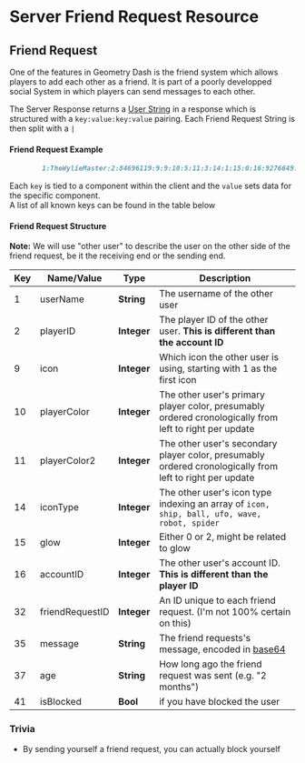 # Server Friend Request Resource

## Friend Request

One of the features in Geometry Dash is the friend system which allows players to add each other as a friend. It is part of a poorly developped social System in which players can send messages to each other.

The Server Response returns a [User String](/resources/server/user) in a response which is structured with a `key:value:key:value` pairing. Each Friend Request String is then split with a `|`

<!-- tabs:start -->

#### **Friend Request Example**
```md
        1:TheWylieMaster:2:84696119:9:9:10:5:11:3:14:1:15:0:16:9276649:32:45272143:35:aGVsbG8=:41:1:37:1 week        
```
<!-- tabs:end -->

Each `key` is tied to a component within the client and the `value` sets data for the specific component.  
A list of all known keys can be found in the table below

#### Friend Request Structure

**Note:** We will use "other user" to describe the user on the other side of the friend request, be it the receiving end or the sending end.

| Key | Name/Value                | Type                                         | Description                                                              
|-----|---------------------------|----------------------------------------------|--------------------------------------------------------------------------
| 1   | userName				  | **String**									 | The username of the other user
| 2   | playerID				  | **Integer**									 | The player ID of the other user. **This is different than the account ID**
| 9   | icon					  | **Integer**									 | Which icon the other user is using, starting with 1 as the first icon
| 10  | playerColor			      | **Integer**									 | The other user's primary player color, presumably ordered cronologically from left to right per update
| 11  | playerColor2			  | **Integer**									 | The other user's secondary player color, presumably ordered cronologically from left to right per update
| 14  | iconType				  | **Integer**									 | The other user's icon type indexing an array of `icon, ship, ball, ufo, wave, robot, spider`
| 15  | glow					  | **Integer**									 | Either 0 or 2, might be related to glow
| 16  | accountID				  | **Integer**									 | The other user's account ID. **This is different than the player ID**
| 32  | friendRequestID		      | **Integer**									 | An ID unique to each friend request. (I'm not 100% certain on this)
| 35  | message					  | **String**									 | The friend requests's message, encoded in [base64](/topics/encryption/base64.md)
| 37  | age						  | **String** 									 | How long ago the friend request was sent (e.g. "2 months")
| 41  | isBlocked			      | **Bool**									 | if you have blocked the user

### Trivia

- By sending yourself a friend request, you can actually block yourself